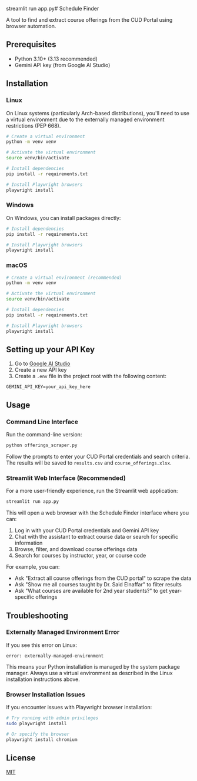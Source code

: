 streamlit run app.py# Schedule Finder

A tool to find and extract course offerings from the CUD Portal using browser automation.

## Prerequisites

- Python 3.10+ (3.13 recommended)
- Gemini API key (from Google AI Studio)

## Installation

### Linux

On Linux systems (particularly Arch-based distributions), you'll need to use a virtual environment due to the externally managed environment restrictions (PEP 668).

```bash
# Create a virtual environment
python -m venv venv

# Activate the virtual environment
source venv/bin/activate

# Install dependencies
pip install -r requirements.txt

# Install Playwright browsers
playwright install
```

### Windows

On Windows, you can install packages directly:

```bash
# Install dependencies
pip install -r requirements.txt

# Install Playwright browsers
playwright install
```

### macOS

```bash
# Create a virtual environment (recommended)
python -m venv venv

# Activate the virtual environment
source venv/bin/activate

# Install dependencies
pip install -r requirements.txt

# Install Playwright browsers
playwright install
```

## Setting up your API Key

1. Go to [Google AI Studio](https://aistudio.google.com/)
2. Create a new API key
3. Create a `.env` file in the project root with the following content:

```
GEMINI_API_KEY=your_api_key_here
```

## Usage

### Command Line Interface

Run the command-line version:

```bash
python offerings_scraper.py
```

Follow the prompts to enter your CUD Portal credentials and search criteria. The results will be saved to `results.csv` and `course_offerings.xlsx`.

### Streamlit Web Interface (Recommended)

For a more user-friendly experience, run the Streamlit web application:

```bash
streamlit run app.py
```

This will open a web browser with the Schedule Finder interface where you can:

1. Log in with your CUD Portal credentials and Gemini API key
2. Chat with the assistant to extract course data or search for specific information
3. Browse, filter, and download course offerings data
4. Search for courses by instructor, year, or course code

For example, you can:
- Ask "Extract all course offerings from the CUD portal" to scrape the data
- Ask "Show me all courses taught by Dr. Said Elnaffar" to filter results
- Ask "What courses are available for 2nd year students?" to get year-specific offerings

## Troubleshooting

### Externally Managed Environment Error

If you see this error on Linux:

```
error: externally-managed-environment
```

This means your Python installation is managed by the system package manager. Always use a virtual environment as described in the Linux installation instructions above.

### Browser Installation Issues

If you encounter issues with Playwright browser installation:

```bash
# Try running with admin privileges
sudo playwright install

# Or specify the browser
playwright install chromium
```

## License

[MIT](LICENSE)
